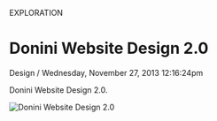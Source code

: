<p class="type">EXPLORATION</p>

# Donini Website Design 2.0

<p class="meta">Design  /  Wednesday, November 27, 2013 12:16:24pm</p>

Donini Website Design 2.0.

![Donini Website Design 2.0](https://farooq-agent.web.app/assets/images/works/large/gdyOBT00_work_image.jpg)
